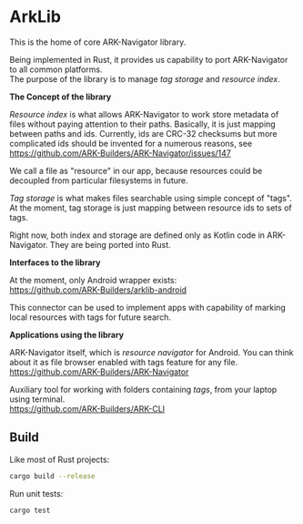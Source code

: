 # ArkLib

This is the home of core ARK-Navigator library.

Being implemented in Rust, it provides us capability to port ARK-Navigator to all common platforms.\
The purpose of the library is to manage _tag storage_ and _resource index_.

**The Concept of the library**

_Resource index_ is what allows ARK-Navigator to work store metadata of files without paying attention to their paths. Basically, it is just mapping between paths and ids. Currently, ids are CRC-32 checksums but more complicated ids should be invented for a numerous reasons, see https://github.com/ARK-Builders/ARK-Navigator/issues/147

We call a file as "resource" in our app, because resources could be decoupled from particular filesystems in future.

_Tag storage_ is what makes files searchable using simple concept of "tags". At the moment, tag storage is just mapping between resource ids to sets of tags.

Right now, both index and storage are defined only as Kotlin code in ARK-Navigator. They are being ported into Rust.

**Interfaces to the library**

At the moment, only Android wrapper exists:\
https://github.com/ARK-Builders/arklib-android

This connector can be used to implement apps with capability of marking local resources with tags for future search.

**Applications using the library**

ARK-Navigator itself, which is _resource navigator_ for Android. You can think about it as file browser enabled with tags feature for any file.\
https://github.com/ARK-Builders/ARK-Navigator

Auxiliary tool for working with folders containing _tags_, from your laptop using terminal.\
https://github.com/ARK-Builders/ARK-CLI

## Build

Like most of Rust projects:

```bash
cargo build --release
```

Run unit tests:

```bash
cargo test
```
